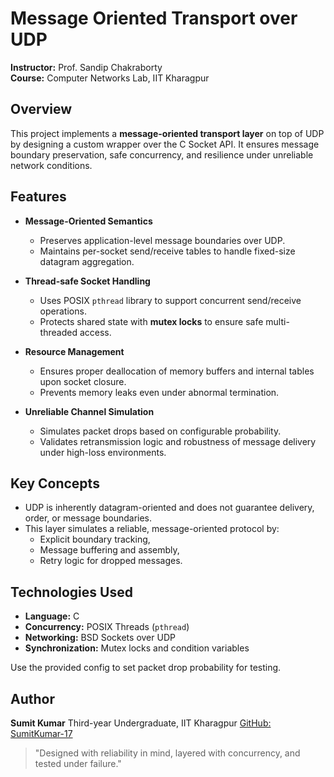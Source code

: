 # Message Oriented Transport over UDP

**Instructor:** Prof. Sandip Chakraborty  
**Course:** Computer Networks Lab, IIT Kharagpur

## Overview

This project implements a **message-oriented transport layer** on top of UDP by designing a custom wrapper over the C Socket API. It ensures message boundary preservation, safe concurrency, and resilience under unreliable network conditions.

## Features

- **Message-Oriented Semantics**
  - Preserves application-level message boundaries over UDP.
  - Maintains per-socket send/receive tables to handle fixed-size datagram aggregation.

- **Thread-safe Socket Handling**
  - Uses POSIX `pthread` library to support concurrent send/receive operations.
  - Protects shared state with **mutex locks** to ensure safe multi-threaded access.

- **Resource Management**
  - Ensures proper deallocation of memory buffers and internal tables upon socket closure.
  - Prevents memory leaks even under abnormal termination.

- **Unreliable Channel Simulation**
  - Simulates packet drops based on configurable probability.
  - Validates retransmission logic and robustness of message delivery under high-loss environments.

## Key Concepts

- UDP is inherently datagram-oriented and does not guarantee delivery, order, or message boundaries.
- This layer simulates a reliable, message-oriented protocol by:
  - Explicit boundary tracking,
  - Message buffering and assembly,
  - Retry logic for dropped messages.

## Technologies Used

- **Language:** C  
- **Concurrency:** POSIX Threads (`pthread`)  
- **Networking:** BSD Sockets over UDP  
- **Synchronization:** Mutex locks and condition variables

Use the provided config to set packet drop probability for testing.


## Author

**Sumit Kumar**
Third-year Undergraduate, IIT Kharagpur
[GitHub: SumitKumar-17](https://github.com/SumitKumar-17)

> "Designed with reliability in mind, layered with concurrency, and tested under failure."
